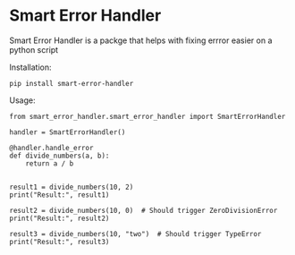 # Smart Error Handler

Smart Error Handler is a packge that helps with fixing errror easier on a python script

Installation:
```
pip install smart-error-handler
```

Usage:
```
from smart_error_handler.smart_error_handler import SmartErrorHandler

handler = SmartErrorHandler()

@handler.handle_error 
def divide_numbers(a, b):
    return a / b


result1 = divide_numbers(10, 2) 
print("Result:", result1)

result2 = divide_numbers(10, 0)  # Should trigger ZeroDivisionError
print("Result:", result2)

result3 = divide_numbers(10, "two")  # Should trigger TypeError
print("Result:", result3)


```
